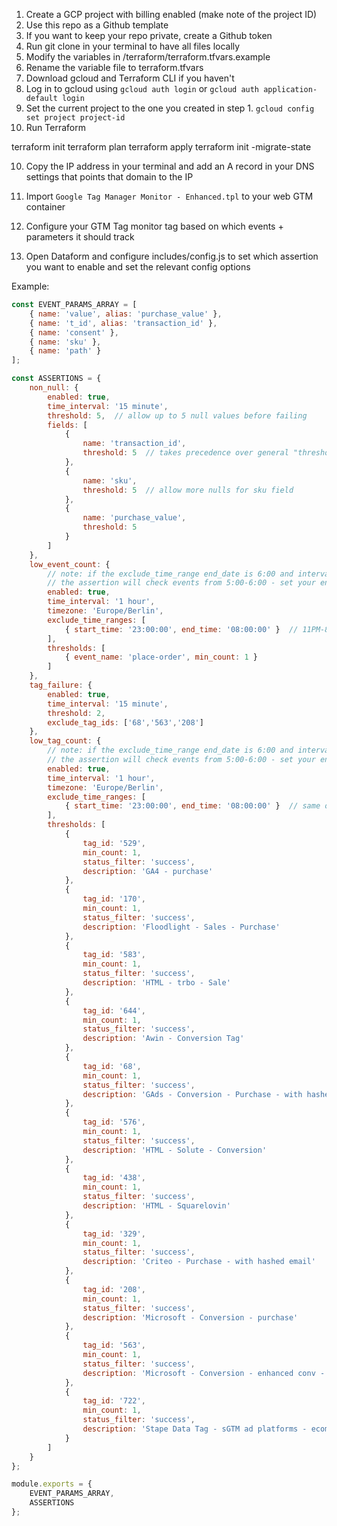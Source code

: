 1. Create a GCP project with billing enabled (make note of the project ID)
2. Use this repo as a Github template
3. If you want to keep your repo private, create a Github token
4. Run git clone in your terminal to have all files locally
4. Modify the variables in /terraform/terraform.tfvars.example
5. Rename the variable file to terraform.tfvars
6. Download gcloud and Terraform CLI if you haven't
7. Log in to gcloud using `gcloud auth login` or `gcloud auth application-default login`
8. Set the current project to the one you created in step 1. `gcloud config set project project-id`
9. Run Terraform

terraform init
terraform plan
terraform apply
terraform init -migrate-state

10. Copy the IP address in your terminal and add an A record in your DNS settings that points that domain to the IP

10. Import `Google Tag Manager Monitor - Enhanced.tpl` to your web GTM container
11. Configure your GTM Tag monitor tag based on which events + parameters it should track
12. Open Dataform and configure includes/config.js to set which assertion you want to enable and set the relevant config options

Example:
```js
const EVENT_PARAMS_ARRAY = [
    { name: 'value', alias: 'purchase_value' },
    { name: 't_id', alias: 'transaction_id' },
    { name: 'consent' },
    { name: 'sku' },
    { name: 'path' }
];

const ASSERTIONS = {
    non_null: {
        enabled: true,
        time_interval: '15 minute',
        threshold: 5,  // allow up to 5 null values before failing
        fields: [
            { 
                name: 'transaction_id',
                threshold: 5  // takes precedence over general "threshold" (optional)
            },
            { 
                name: 'sku',
                threshold: 5  // allow more nulls for sku field
            },
            { 
                name: 'purchase_value',
                threshold: 5
            }
        ]
    },
    low_event_count: {
        // note: if the exclude_time_range end_date is 6:00 and interval is 1 hour,
        // the assertion will check events from 5:00-6:00 - set your end_time accordingly
        enabled: true,
        time_interval: '1 hour',
        timezone: 'Europe/Berlin',
        exclude_time_ranges: [
            { start_time: '23:00:00', end_time: '08:00:00' }  // 11PM-8AM overnight exclusion
        ],
        thresholds: [
            { event_name: 'place-order', min_count: 1 }
        ]
    },
    tag_failure: {
        enabled: true,
        time_interval: '15 minute',
        threshold: 2,
        exclude_tag_ids: ['68','563','208']
    },
    low_tag_count: {
        // note: if the exclude_time_range end_date is 6:00 and interval is 1 hour,
        // the assertion will check events from 5:00-6:00 - set your end_time accordingly
        enabled: true,
        time_interval: '1 hour',
        timezone: 'Europe/Berlin',
        exclude_time_ranges: [
            { start_time: '23:00:00', end_time: '08:00:00' }  // same overnight exclusion
        ],
        thresholds: [
            { 
                tag_id: '529', 
                min_count: 1,
                status_filter: 'success',
                description: 'GA4 - purchase'
            },
            { 
                tag_id: '170', 
                min_count: 1,
                status_filter: 'success',
                description: 'Floodlight - Sales - Purchase'
            },
            { 
                tag_id: '583', 
                min_count: 1,
                status_filter: 'success',
                description: 'HTML - trbo - Sale'
            },
            { 
                tag_id: '644', 
                min_count: 1,
                status_filter: 'success',
                description: 'Awin - Conversion Tag'
            },
            { 
                tag_id: '68', 
                min_count: 1,
                status_filter: 'success',
                description: 'GAds - Conversion - Purchase - with hashed email'
            },
            { 
                tag_id: '576', 
                min_count: 1,
                status_filter: 'success',
                description: 'HTML - Solute - Conversion'
            },
            { 
                tag_id: '438', 
                min_count: 1,
                status_filter: 'success',
                description: 'HTML - Squarelovin'
            },
            { 
                tag_id: '329', 
                min_count: 1,
                status_filter: 'success',
                description: 'Criteo - Purchase - with hashed email'
            },
            { 
                tag_id: '208', 
                min_count: 1,
                status_filter: 'success',
                description: 'Microsoft - Conversion - purchase'
            },
            { 
                tag_id: '563', 
                min_count: 1,
                status_filter: 'success',
                description: 'Microsoft - Conversion - enhanced conv - send hashed email'
            },
            { 
                tag_id: '722', 
                min_count: 1,
                status_filter: 'success',
                description: 'Stape Data Tag - sGTM ad platforms - ecommerce events'
            }
        ]
    }
};

module.exports = {
    EVENT_PARAMS_ARRAY,
    ASSERTIONS
};
```